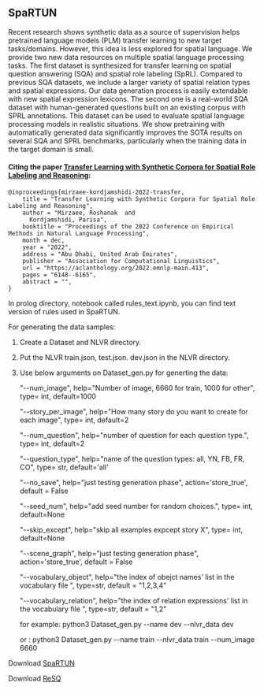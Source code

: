 ## SpaRTUN


Recent research shows synthetic data as a source of supervision helps pretrained language models (PLM) transfer learning to new target tasks/domains. However, this idea is less explored for spatial language. We provide two new data resources on multiple spatial language processing tasks. The first dataset is synthesized for transfer learning on spatial question answering (SQA) and spatial role labeling (SpRL). Compared to previous SQA datasets, we include a larger variety of spatial relation types and spatial expressions. Our data generation process is easily extendable with new spatial expression lexicons. The second one is a real-world SQA dataset with human-generated questions built on an existing corpus with SPRL annotations. This dataset can be used to evaluate spatial language processing models in realistic situations. We show pretraining with automatically generated data significantly improves the SOTA results on several SQA and SPRL benchmarks, particularly when the training data in the target domain is small.



#### Citing the paper [Transfer Learning with Synthetic Corpora for Spatial Role Labeling and Reasoning](https://aclanthology.org/2022.emnlp-main.413/):

    @inproceedings{mirzaee-kordjamshidi-2022-transfer,
        title = "Transfer Learning with Synthetic Corpora for Spatial Role Labeling and Reasoning",
        author = "Mirzaee, Roshanak  and
          Kordjamshidi, Parisa",
        booktitle = "Proceedings of the 2022 Conference on Empirical Methods in Natural Language Processing",
        month = dec,
        year = "2022",
        address = "Abu Dhabi, United Arab Emirates",
        publisher = "Association for Computational Linguistics",
        url = "https://aclanthology.org/2022.emnlp-main.413",
        pages = "6148--6165",
        abstract = "",
    }



In prolog directory, notebook called rules_text.ipynb, you can find text version of rules used in SpaRTUN.



For generating the data samples:

1. Create a Dataset and NLVR directory.

2. Put the NLVR train.json, test.json. dev.json in the NLVR directory.

3. Use below arguments on Dataset_gen.py for generting the data:


    "--num_image",  help="Number of image, 6660 for train, 1000 for other", type= int, default=1000
    
    "--story_per_image",  help="How many story do you want to create for each image", type= int, default=2
    
    "--num_question",  help="number of question for each question type.", type= int, default=2
    
    "--question_type",  help="name of the question types: all, YN, FB, FR, CO", type= str, default='all'
    
    "--no_save",  help="just testing generation phase", action='store_true', default = False
    
    "--seed_num", help="add seed number for random choices.", type= int, default=None
    
    "--skip_except", help="skip all examples expcept story X", type= int, default=None
    
    "--scene_graph", help="just testing generation phase", action='store_true', default = False
    
    "--vocabulary_object", help="the index of obejct names' list in the vocabulary file ", type=str, default = "1,2,3,4"
    
    "--vocabulary_relation", help="the index of relation expressions' list in the vocabulary file ", type=str, default = "1,2"
  

    for example:       python3 Dataset_gen.py --name dev --nlvr_data dev
    
    or :                      python3 Dataset_gen.py --name train --nlvr_data train --num_image 6660

  
  
  

  

Download [SpaRTUN](https://www.cse.msu.edu/~kordjams/data/SPARTUN.zip)

Download [ReSQ](https://www.cse.msu.edu/~kordjams/data/ReSQ.zip)

  


